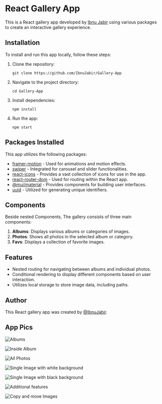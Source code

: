 # React Gallery App

This is a React gallery app developed by [Ibnu Jabir](https://github.com/IbnuJabir) using various packages to create an interactive gallery experience.

## Installation

To install and run this app locally, follow these steps:

1. Clone the repository:
   ```
   git clone https://github.com/IbnuJabir/Gallery-App
   ```

2. Navigate to the project directory:
   ```
   cd Gallery-App
   ```

3. Install dependencies:
   ```
   npm install
   ```

4. Run the app:
   ```
   npm start
   ```

## Packages Installed

This app utilizes the following packages:

- [framer-motion](https://www.npmjs.com/package/framer-motion) - Used for animations and motion effects.
- [swiper](https://swiperjs.com/react) - Integrated for carousel and slider functionalities.
- [react-icons](https://www.npmjs.com/package/react-icons) - Provides a vast collection of icons for use in the app.
- [react-router-dom](https://www.npmjs.com/package/react-router-dom) - Used for routing within the React app.
- [@mui/material](https://mui.com/) - Provides components for building user interfaces.
- [uuid](https://www.npmjs.com/package/uuid) - Utilized for generating unique identifiers.

## Components

Beside nested Components, The gallery consists of three main components:

1. **Albums**: Displays various albums or categories of images.
2. **Photos**: Shows all photos in the selected album or category.
3. **Favs**: Displays a collection of favorite images.

## Features

- Nested routing for navigating between albums and individual photos.
- Conditional rendering to display different components based on user interaction.
- Utilizes local storage to store image data, including paths.

## Author

This React gallery app was created by [@IbnuJabir](https://github.com/IbnuJabir).


## App Pics

![Albums](https://github.com/IbnuJabir/Gallery-App/assets/133161679/c5289f35-5618-47c6-90e5-3d6dfda267b6)

![Inside Album](https://github.com/IbnuJabir/Gallery-App/assets/133161679/bb9e54f2-f514-4282-8178-1d096541105c)

![All Photos](https://github.com/IbnuJabir/Gallery-App/assets/133161679/a0652d96-18b7-4ffe-ac46-a8f505d91e44)

![Single Image with white background](https://github.com/IbnuJabir/Gallery-App/assets/133161679/90c66167-46b5-418c-8540-9f2e5462024f)

![Single Image with black background](https://github.com/IbnuJabir/Gallery-App/assets/133161679/5649ace4-8e96-408f-9443-0a0eeb2d7436)

![Additional features](https://github.com/IbnuJabir/Gallery-App/assets/133161679/49f0d821-d194-499a-bbaa-f30f0508bac3)

![Copy and move Images](https://github.com/IbnuJabir/Gallery-App/assets/133161679/6fccf36f-9bc2-4a3b-9ecd-cee31d8ac4d2)

